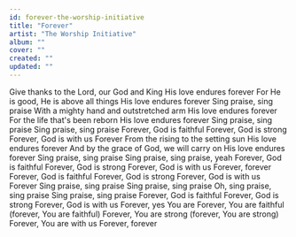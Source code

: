 ```yaml
---
id: forever-the-worship-initiative
title: "Forever"
artist: "The Worship Initiative"
album: ""
cover: ""
created: ""
updated: ""
---
```


Give thanks to the Lord, our God and King
His love endures forever
For He is good, He is above all things
His love endures forever
Sing praise, sing praise
With a mighty hand and outstretched arm
His love endures forever
For the life that's been reborn
His love endures forever
Sing praise, sing praise
Sing praise, sing praise
Forever, God is faithful
Forever, God is strong
Forever, God is with us
Forever
From the rising to the setting sun
His love endures forever
And by the grace of God, we will carry on
His love endures forever
Sing praise, sing praise
Sing praise, sing praise, yeah
Forever, God is faithful
Forever, God is strong
Forever, God is with us
Forever, forever
Forever, God is faithful
Forever, God is strong
Forever, God is with us
Forever
Sing praise, sing praise
Sing praise, sing praise
Oh, sing praise, sing praise
Sing praise, sing praise
Forever, God is faithful
Forever, God is strong
Forever, God is with us
Forever, yes You are
Forever, You are faithful (forever, You are faithful)
Forever, You are strong (forever, You are strong)
Forever, You are with us
Forever, forever